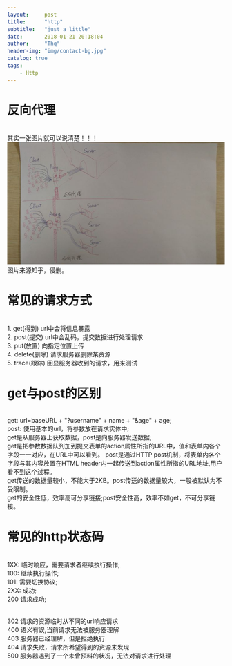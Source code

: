```yaml
---
layout:     post
title:      "http"
subtitle:   "just a little"
date:       2018-01-21 20:18:04
author:     "Thq"
header-img: "img/contact-bg.jpg"
catalog: true
tags:
    - Http
---
```


# 反向代理
<br>其实一张图片就可以说清楚！！！
![图片](/img/reverse_proxy.jpg)
<br> 图片来源知乎，侵删。

# 常见的请求方式
<br>1. get(得到) url中会将信息暴露
<br>2. post(提交) url中会乱码，提交数据进行处理请求
<br>3. put(放置) 向指定位置上传
<br>4. delete(删除) 请求服务器删除某资源
<br>5. trace(跟踪) 回显服务器收到的请求，用来测试

# get与post的区别
<br>get: url=baseURL + "?username" + name + "&age" + age;
<br>post: 使用基本的url，将参数放在请求实体中;
<br>get是从服务器上获取数据，post是向服务器发送数据;
<br>get是把参数数据队列加到提交表单的action属性所指的URL中，值和表单内各个字段一一对应，在URL中可以看到。
post是通过HTTP post机制，将表单内各个字段与其内容放置在HTML header内一起传送到action属性所指的URL地址,用户看不到这个过程。
<br>get传送的数据量较小，不能大于2KB。post传送的数据量较大，一般被默认为不受限制。
<br>get的安全性低，效率高可分享链接;post安全性高，效率不如get，不可分享链接。

# 常见的http状态码
<br> 1XX: 临时响应，需要请求者继续执行操作;
<br> 100: 继续执行操作;
<br> 101: 需要切换协议;
<br> 2XX: 成功;
<br> 200 请求成功;
<br> 

<br> 302 请求的资源临时从不同的url响应请求
<br> 400 语义有误,当前请求无法被服务器理解
<br> 403 服务器已经理解，但是拒绝执行
<br> 404 请求失败，请求所希望得到的资源未发现
<br> 500 服务器遇到了一个未曾预料的状况，无法对请求进行处理
